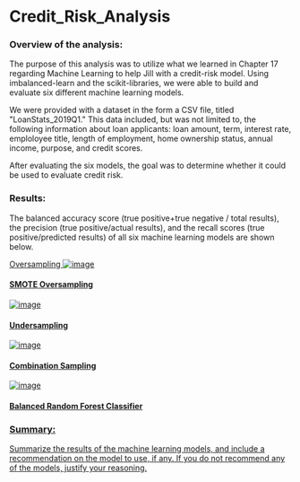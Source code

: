 # Credit_Risk_Analysis

### Overview of the analysis:
The purpose of this analysis was to utilize what we learned in Chapter 17 regarding Machine Learning to help Jill with a credit-risk model. Using imbalanced-learn and the scikit-libraries, we were able to build and evaluate six different machine learning models. 

We were provided with a dataset in the form a CSV file, titled "LoanStats_2019Q1." This data included, but was not limited to, the following information about loan applicants: loan amount, term, interest rate, emploloyee title, length of employment, home ownership status, annual income, purpose, and credit scores.

After evaluating the six models, the goal was to determine whether it could be used to evaluate credit risk.

### Results:
The balanced accuracy score (true positive+true negative / total results), the precision (true positive/actual results), and the recall scores (true positive/predicted results) of all six machine learning models are shown below.

<u>Oversampling
![image](https://user-images.githubusercontent.com/88783255/146696303-5daad8d2-8c5f-46c8-8c72-6d398e9b99c8.png)

#### SMOTE Oversampling
![image](https://user-images.githubusercontent.com/88783255/146696328-e1b6cd19-5a67-4276-84df-218c61037187.png)

#### Undersampling
![image](https://user-images.githubusercontent.com/88783255/146696359-0fedc231-0926-47a5-bc4b-f0aac198b8e2.png)

#### Combination Sampling
![image](https://user-images.githubusercontent.com/88783255/146696379-72e013df-f66c-476f-a068-34dd8de18bd3.png)

#### Balanced Random Forest Classifier


### Summary:
Summarize the results of the machine learning models, and include a recommendation on the model to use, if any. If you do not recommend any of the models, justify your reasoning.
